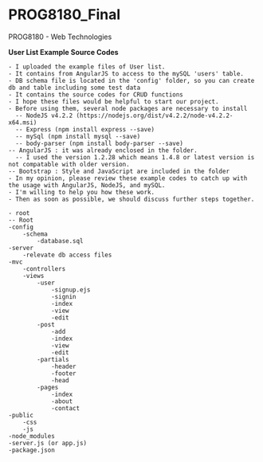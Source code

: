 # PROG8180_Final
PROG8180 - Web Technologies
  
  **User List Example Source Codes**
  
    - I uploaded the example files of User list.
    - It contains from AngularJS to access to the mySQL 'users' table.
    - DB schema file is located in the 'config' folder, so you can create db and table including some test data
    - It contains the source codes for CRUD functions
    - I hope these files would be helpful to start our project.
    - Before using them, several node packages are necessary to install
      -- NodeJS v4.2.2 (https://nodejs.org/dist/v4.2.2/node-v4.2.2-x64.msi)
      -- Express (npm install express --save)
      -- mySql (npm install mysql --save)
      -- body-parser (npm install body-parser --save)
    -- AngularJS : it was already enclosed in the folder.
      -- I used the version 1.2.28 which means 1.4.8 or latest version is not compatable with older version.
    -- Bootstrap : Style and JavaScript are included in the folder
    - In my opinion, please review these example codes to catch up with the usage with AngularJS, NodeJS, and mySQL.
    - I'm willing to help you how these work.
    - Then as soon as possible, we should discuss further steps together.

    - root
    -- Root
	-config			
		-schema		
			-database.sql	
	-server			
		-relevate db access files		
	-mvc			
		-controllers		
		-views		
			-user	
				-signup.ejs
				-signin
				-index
				-view
				-edit
			-post	
				-add
				-index
				-view
				-edit
			-partials	
				-header
				-footer
				-head
			-pages	
				-index
				-about
				-contact
	-public			
		-css		
		-js		
	-node_modules
	-server.js (or app.js)			
	-package.json
